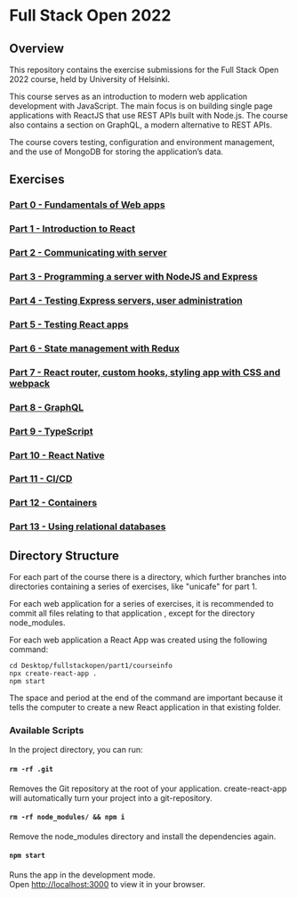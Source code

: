 # Full Stack Open 2022

## Overview
This repository contains the exercise submissions for the Full Stack Open 2022 course, held by University of Helsinki.

This course serves as an introduction to modern web application development with JavaScript. The main focus is on building single page applications with ReactJS that use REST APIs built with Node.js. The course also contains a section on GraphQL, a modern alternative to REST APIs.

The course covers testing, configuration and environment management, and the use of MongoDB for storing the application’s data.

## Exercises
### [Part 0 - Fundamentals of Web apps](https://github.com/alffonti/fullstackopen/tree/master/part0)
### [Part 1 - Introduction to React](https://github.com/alffonti/fullstackopen/tree/master/part1)
### [Part 2 - Communicating with server](https://github.com/alffonti/fullstackopen/tree/master/part2)
### [Part 3 - Programming a server with NodeJS and Express](https://github.com/alffonti/fullstackopen/tree/master/part3)
### [Part 4 - Testing Express servers, user administration](https://github.com/alffonti/fullstackopen/tree/master/part4)
### [Part 5 - Testing React apps](https://github.com/alffonti/fullstackopen/tree/master/part5)
### [Part 6 - State management with Redux](https://github.com/alffonti/fullstackopen/tree/master/part6)
### [Part 7 - React router, custom hooks, styling app with CSS and webpack](https://github.com/alffonti/fullstackopen/tree/master/part7)
### [Part 8 - GraphQL](https://github.com/alffonti/fullstackopen/tree/master/part8)
### [Part 9 - TypeScript](https://github.com/alffonti/fullstackopen/tree/master/part9)
### [Part 10 - React Native](https://github.com/alffonti/fullstackopen/tree/master/part10)
### [Part 11 - CI/CD](https://github.com/alffonti/fullstackopen/tree/master/part11)
### [Part 12 - Containers](https://github.com/alffonti/fullstackopen/tree/master/part12)
### [Part 13 - Using relational databases](https://github.com/alffonti/fullstackopen/tree/master/part13)


## Directory Structure

For each part of the course there is a directory, which further branches into directories containing a series of exercises, like "unicafe" for part 1.

For each web application for a series of exercises, it is recommended to commit all files relating to that application , except for the directory node_modules.


For each web application a React App was created using the following command:

```shell
cd Desktop/fullstackopen/part1/courseinfo
npx create-react-app .
npm start
```

The space and period at the end of the command are important because it tells the computer to create a new React application in that existing folder.

### Available Scripts

In the project directory, you can run:

#### `rm -rf .git`

Removes the Git repository at the root of your application. 
create-react-app will automatically turn your project into a git-repository.

#### `rm -rf node_modules/ && npm i`

Remove the node_modules directory and install the dependencies again.

#### `npm start`

Runs the app in the development mode.\
Open [http://localhost:3000](http://localhost:3000) to view it in your browser.
